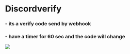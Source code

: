 # Discordverify
 ### - its a verify code send by webhook
 ### -  have a timer for 60 sec and the code will change  
 
 
 
![](https://raw.githubusercontent.com/ALM7SHSH/Discordverify/main/20210916-131855.gif)
